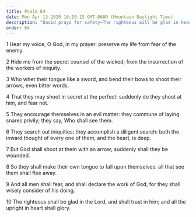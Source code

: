 ```yaml
---
title: Psalm 64
date: Mon Apr 13 2020 16:19:15 GMT-0600 (Mountain Daylight Time)
description: "David prays for safety—The righteous will be glad in heart."
order: 64
---
```


1 Hear my voice, O God, in my prayer: preserve my life from fear of the enemy.

2 Hide me from the secret counsel of the wicked; from the insurrection of the workers of iniquity.

3 Who whet their tongue like a sword, and bend their bows to shoot their arrows, even bitter words.

4 That they may shoot in secret at the perfect: suddenly do they shoot at him, and fear not.

5 They encourage themselves in an evil matter: they commune of laying snares privily; they say, Who shall see them.

6 They search out iniquities; they accomplish a diligent search: both the inward thought of every one of them, and the heart, is deep.

7 But God shall shoot at them with an arrow; suddenly shall they be wounded.

8 So they shall make their own tongue to fall upon themselves: all that see them shall flee away.

9 And all men shall fear, and shall declare the work of God; for they shall wisely consider of his doing.

10 The righteous shall be glad in the Lord, and shall trust in him; and all the upright in heart shall glory.
